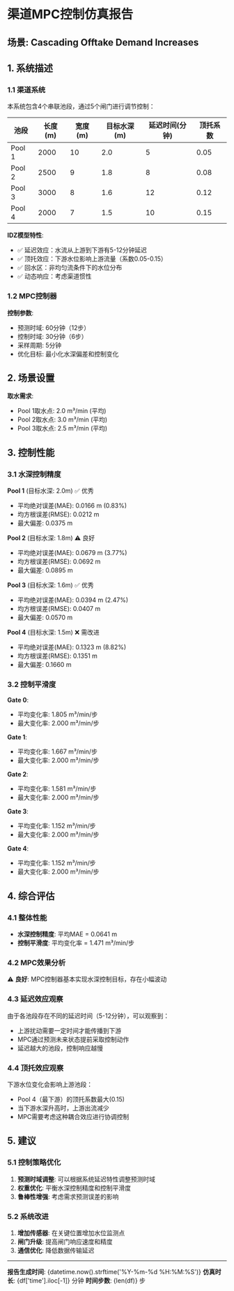 # 渠道MPC控制仿真报告

## 场景: Cascading Offtake Demand Increases

## 1. 系统描述

### 1.1 渠道系统

本系统包含4个串联池段，通过5个闸门进行调节控制：

| 池段 | 长度(m) | 宽度(m) | 目标水深(m) | 延迟时间(分钟) | 顶托系数 |
|------|---------|---------|------------|--------------|---------|
| Pool 1 | 2000 | 10 | 2.0 | 5 | 0.05 |
| Pool 2 | 2500 | 9 | 1.8 | 8 | 0.08 |
| Pool 3 | 3000 | 8 | 1.6 | 12 | 0.12 |
| Pool 4 | 2000 | 7 | 1.5 | 10 | 0.15 |

**IDZ模型特性**:
- ✅ 延迟效应：水流从上游到下游有5-12分钟延迟
- ✅ 顶托效应：下游水位影响上游流量（系数0.05-0.15）
- ✅ 回水区：非均匀流条件下的水位分布
- ✅ 动态响应：考虑渠道惯性

### 1.2 MPC控制器

**控制参数**:
- 预测时域: 60分钟（12步）
- 控制时域: 30分钟（6步）
- 采样周期: 5分钟
- 优化目标: 最小化水深偏差和控制变化

## 2. 场景设置


**取水需求**:
- Pool 1取水点: 2.0 m³/min (平均)
- Pool 2取水点: 3.0 m³/min (平均)
- Pool 3取水点: 2.5 m³/min (平均)


## 3. 控制性能

### 3.1 水深控制精度


**Pool 1** (目标水深: 2.0m) ✅ 优秀
- 平均绝对误差(MAE): 0.0166 m (0.83%)
- 均方根误差(RMSE): 0.0212 m
- 最大偏差: 0.0375 m


**Pool 2** (目标水深: 1.8m) ⚠️ 良好
- 平均绝对误差(MAE): 0.0679 m (3.77%)
- 均方根误差(RMSE): 0.0692 m
- 最大偏差: 0.0895 m


**Pool 3** (目标水深: 1.6m) ✅ 优秀
- 平均绝对误差(MAE): 0.0394 m (2.47%)
- 均方根误差(RMSE): 0.0407 m
- 最大偏差: 0.0570 m


**Pool 4** (目标水深: 1.5m) ❌ 需改进
- 平均绝对误差(MAE): 0.1323 m (8.82%)
- 均方根误差(RMSE): 0.1351 m
- 最大偏差: 0.1660 m


### 3.2 控制平滑度


**Gate 0**:
- 平均变化率: 1.805 m³/min/步
- 最大变化率: 2.000 m³/min/步


**Gate 1**:
- 平均变化率: 1.667 m³/min/步
- 最大变化率: 2.000 m³/min/步


**Gate 2**:
- 平均变化率: 1.581 m³/min/步
- 最大变化率: 2.000 m³/min/步


**Gate 3**:
- 平均变化率: 1.152 m³/min/步
- 最大变化率: 2.000 m³/min/步


**Gate 4**:
- 平均变化率: 1.152 m³/min/步
- 最大变化率: 2.000 m³/min/步



## 4. 综合评估

### 4.1 整体性能

- **水深控制精度**: 平均MAE = 0.0641 m
- **控制平滑度**: 平均变化率 = 1.471 m³/min/步

### 4.2 MPC效果分析

⚠️ **良好**: MPC控制器基本实现水深控制目标，存在小幅波动


### 4.3 延迟效应观察

由于各池段存在不同的延迟时间（5-12分钟），可以观察到：
- 上游扰动需要一定时间才能传播到下游
- MPC通过预测未来状态提前采取控制动作
- 延迟越大的池段，控制响应越慢

### 4.4 顶托效应观察

下游水位变化会影响上游池段：
- Pool 4（最下游）的顶托系数最大(0.15)
- 当下游水深升高时，上游出流减少
- MPC需要考虑这种耦合效应进行协调控制

## 5. 建议

### 5.1 控制策略优化

1. **预测时域调整**: 可以根据系统延迟特性调整预测时域
2. **权重优化**: 平衡水深控制精度和控制平滑度
3. **鲁棒性增强**: 考虑需求预测误差的影响

### 5.2 系统改进

1. **增加传感器**: 在关键位置增加水位监测点
2. **闸门升级**: 提高闸门响应速度和精度
3. **通信优化**: 降低数据传输延迟

---

**报告生成时间**: {datetime.now().strftime('%Y-%m-%d %H:%M:%S')}
**仿真时长**: {df['time'].iloc[-1]} 分钟
**时间步数**: {len(df)} 步

